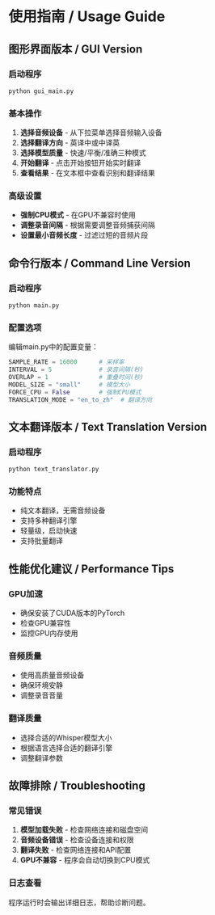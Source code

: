 # 使用指南 / Usage Guide

## 图形界面版本 / GUI Version

### 启动程序
```bash
python gui_main.py
```

### 基本操作
1. **选择音频设备** - 从下拉菜单选择音频输入设备
2. **选择翻译方向** - 英译中或中译英
3. **选择模型质量** - 快速/平衡/准确三种模式
4. **开始翻译** - 点击开始按钮开始实时翻译
5. **查看结果** - 在文本框中查看识别和翻译结果

### 高级设置
- **强制CPU模式** - 在GPU不兼容时使用
- **调整录音间隔** - 根据需要调整音频捕获间隔
- **设置最小音频长度** - 过滤过短的音频片段

## 命令行版本 / Command Line Version

### 启动程序
```bash
python main.py
```

### 配置选项
编辑main.py中的配置变量：
```python
SAMPLE_RATE = 16000      # 采样率
INTERVAL = 5             # 录音间隔(秒)
OVERLAP = 1              # 重叠时间(秒)
MODEL_SIZE = "small"     # 模型大小
FORCE_CPU = False        # 强制CPU模式
TRANSLATION_MODE = "en_to_zh"  # 翻译方向
```

## 文本翻译版本 / Text Translation Version

### 启动程序
```bash
python text_translator.py
```

### 功能特点
- 纯文本翻译，无需音频设备
- 支持多种翻译引擎
- 轻量级，启动快速
- 支持批量翻译

## 性能优化建议 / Performance Tips

### GPU加速
- 确保安装了CUDA版本的PyTorch
- 检查GPU兼容性
- 监控GPU内存使用

### 音频质量
- 使用高质量音频设备
- 确保环境安静
- 调整录音音量

### 翻译质量
- 选择合适的Whisper模型大小
- 根据语言选择合适的翻译引擎
- 调整翻译参数

## 故障排除 / Troubleshooting

### 常见错误
1. **模型加载失败** - 检查网络连接和磁盘空间
2. **音频设备错误** - 检查设备连接和权限
3. **翻译失败** - 检查网络连接和API配置
4. **GPU不兼容** - 程序会自动切换到CPU模式

### 日志查看
程序运行时会输出详细日志，帮助诊断问题。
